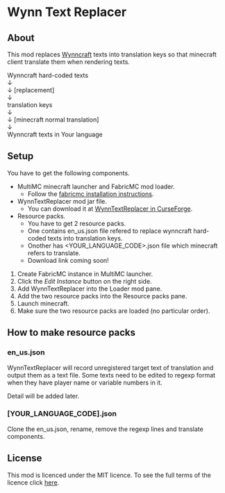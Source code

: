 # Wynn Text Replacer

## About

This mod replaces [Wynncraft](https://wynncraft.com/) texts into translation keys so that minecraft client translate them when rendering texts.

Wynncraft hard-coded texts<br>
↓<br>
↓ [replacement]<br>
↓<br>
translation keys<br>
↓<br>
↓ [minecraft normal translation]<br>
↓<br>
Wynncraft texts in Your language

## Setup

You have to get the following components.
* MultiMC minecraft launcher and FabricMC mod loader.
	* Follow the [fabricmc installation instructions](https://fabricmc.net/wiki/install).
* WynnTextReplacer mod jar file.
	* You can download it at [WynnTextReplacer in CurseForge](https://www.curseforge.com/minecraft/mc-mods/wynntextreplacer).
* Resource packs.
	* You have to get 2 resource packs.
	* One contains en_us.json file refered to replace wynncraft hard-coded texts into translation keys.
	* Onother has <YOUR_LANGUAGE_CODE>.json file which minecraft refers to translate.
	* Download link coming soon!

1. Create FabricMC instance in MultiMC launcher.
2. Click the _Edit Instance_ button on the right side.
2. Add WynnTextReplacer into the Loader mod pane.
3. Add the two resource packs into the Resource packs pane.
4. Launch minecraft.
5. Make sure the two resource packs are loaded (no particular order).

## How to make resource packs

### en_us.json

WynnTextReplacer will record unregistered target text of translation and output them as a text file.
Some texts need to be edited to regexp format when they have player name or variable numbers in it.

Detail will be added later.


### [YOUR_LANGUAGE_CODE].json

Clone the en_us.json, rename, remove the regexp lines and translate components.

## License

This mod is licenced under the MIT licence. To see the full terms of the licence click [here](https://github.com/McJty/TheOneProbe/blob/1.10/LICENCE).
